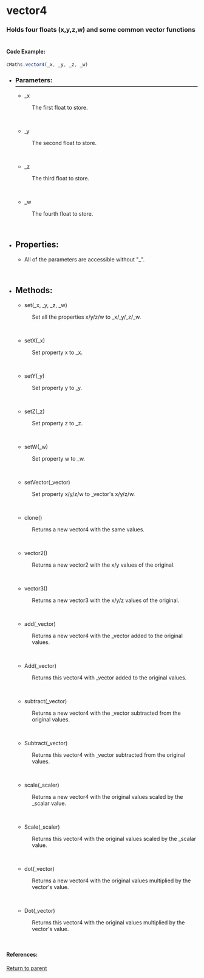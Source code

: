 # <a id="title"/> vector4
### <a id="description"/> Holds four floats (x,y,z,w) and some common vector functions
#

#### <a id="codeexample"/> Code Example:
```Javascript
cMaths.vector4(_x, _y, _z, _w)
```

* <a id="parameters"/> <h3> Parameters: </h3> <hr style="height:2px;border:none;margin-top: -10px;">

    * <a id="_x"/> _x <p style="padding-left: 20px;"> The first float to store. </p> <br>

    * <a id="_y"/> _y <p style="padding-left: 20px;"> The second float to store. </p> <br>

    * <a id="_z"/> _z <p style="padding-left: 20px;"> The third float to store. </p> <br>

    * <a id="_w"/> _w <p style="padding-left: 20px;"> The fourth float to store. </p> <br>

* <a id="properties"/> <h2> Properties: </h2>

    * <a id="propertiesprefix"/> All of the parameters are accessible without "_". <p style="padding-left: 20px;">  </p> <br>

* <a id="methods"/> <h2> Methods: </h2>

    * <a id="set"/> set(_x, _y, _z, _w) <p style="padding-left: 20px;"> Set all the properties x/y/z/w to _x/_y/_z/_w. </p> <br>
  
    * <a id="setx"/> setX(_x) <p style="padding-left: 20px;"> Set property x to _x. </p> <br>
  
    * <a id="sety"/> setY(_y) <p style="padding-left: 20px;"> Set property y to _y. </p> <br>
  
    * <a id="setz"/> setZ(_z) <p style="padding-left: 20px;"> Set property z to _z. </p> <br>
  
    * <a id="setw"/> setW(_w) <p style="padding-left: 20px;"> Set property w to _w. </p> <br>

    * <a id="setvector"/> setVector(_vector) <p style="padding-left: 20px;"> Set property x/y/z/w to _vector's x/y/z/w. </p> <br>

    * <a id="clone"/> clone() <p style="padding-left: 20px;"> Returns a new vector4 with the same values. </p> <br>

    * <a id="vector2"/> vector2() <p style="padding-left: 20px;"> Returns a new vector2 with the x/y values of the original. </p> <br>

    * <a id="vector3"/> vector3() <p style="padding-left: 20px;"> Returns a new vector3 with the x/y/z values of the original. </p> <br>

    * <a id="add"/> add(_vector) <p style="padding-left: 20px;"> Returns a new vector4 with the _vector added to the original values. </p> <br>

    * <a id="addoriginal"/> Add(_vector) <p style="padding-left: 20px;"> Returns this vector4 with _vector added to the original values. </p> <br>

    * <a id="subtract"/> subtract(_vector) <p style="padding-left: 20px;"> Returns a new vector4 with the _vector subtracted from the original values. </p> <br>

    * <a id="subtractoriginal"/> Subtract(_vector) <p style="padding-left: 20px;"> Returns this vector4 with _vector subtracted from the original values. </p> <br>

    * <a id="scale"/> scale(_scaler) <p style="padding-left: 20px;"> Returns a new vector4 with the original values scaled by the _scalar value. </p> <br>

    * <a id="scaleoriginal"/> Scale(_scaler) <p style="padding-left: 20px;"> Returns this vector4 with the original values scaled by the _scalar value. </p> <br>

    * <a id="dot"/> dot(_vector) <p style="padding-left: 20px;"> Returns a new vector4 with the original values multiplied by the vector's value. </p> <br>

    * <a id="dotoriginal"/> Dot(_vector) <p style="padding-left: 20px;"> Returns this vector4 with the original values multiplied by the vector's value. </p> <br>
  
#### References: 
  
[Return to parent](/Code/Main%20Code/Maths/README.md)